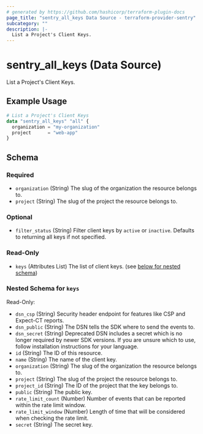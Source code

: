 ```yaml
---
# generated by https://github.com/hashicorp/terraform-plugin-docs
page_title: "sentry_all_keys Data Source - terraform-provider-sentry"
subcategory: ""
description: |-
  List a Project's Client Keys.
---
```


# sentry_all_keys (Data Source)

List a Project's Client Keys.

## Example Usage

```terraform
# List a Project's Client Keys
data "sentry_all_keys" "all" {
  organization = "my-organization"
  project      = "web-app"
}
```

<!-- schema generated by tfplugindocs -->
## Schema

### Required

- `organization` (String) The slug of the organization the resource belongs to.
- `project` (String) The slug of the project the resource belongs to.

### Optional

- `filter_status` (String) Filter client keys by `active` or `inactive`. Defaults to returning all keys if not specified.

### Read-Only

- `keys` (Attributes List) The list of client keys. (see [below for nested schema](#nestedatt--keys))

<a id="nestedatt--keys"></a>
### Nested Schema for `keys`

Read-Only:

- `dsn_csp` (String) Security header endpoint for features like CSP and Expect-CT reports.
- `dsn_public` (String) The DSN tells the SDK where to send the events to.
- `dsn_secret` (String) Deprecated DSN includes a secret which is no longer required by newer SDK versions. If you are unsure which to use, follow installation instructions for your language.
- `id` (String) The ID of this resource.
- `name` (String) The name of the client key.
- `organization` (String) The slug of the organization the resource belongs to.
- `project` (String) The slug of the project the resource belongs to.
- `project_id` (String) The ID of the project that the key belongs to.
- `public` (String) The public key.
- `rate_limit_count` (Number) Number of events that can be reported within the rate limit window.
- `rate_limit_window` (Number) Length of time that will be considered when checking the rate limit.
- `secret` (String) The secret key.
